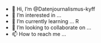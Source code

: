 - 👋 Hi, I’m @Datenjournalismus-kyff
- 👀 I’m interested in ...
- 🌱 I’m currently learning ... R
- 💞️ I’m looking to collaborate on ...
- 📫 How to reach me ...

<!---
Datenjournalismus-kyff/Datenjournalismus-kyff is a ✨ special ✨ repository because its `README.md` (this file) appears on your GitHub profile.
You can click the Preview link to take a look at your changes.
--->
